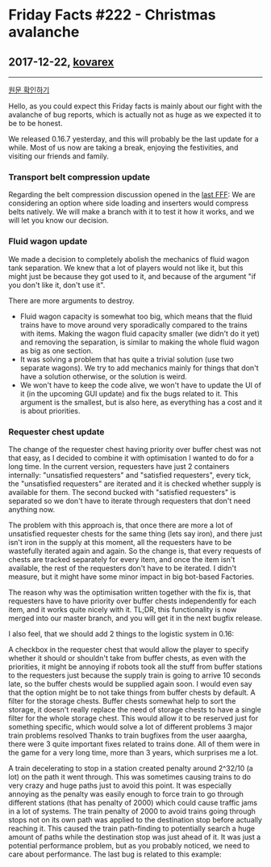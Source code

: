 # Friday Facts #222 - Christmas avalanche

## 2017-12-22, [kovarex](https://factorio.com/blog/author/kovarex)

---

[원문 확인하기](https://factorio.com/blog/post/fff-222)

Hello, as you could expect this Friday facts is mainly about our fight with the avalanche of bug reports, which is actually not as huge as we expected it to be to be honest.

We released 0.16.7 yesterday, and this will probably be the last update for a while. Most of us now are taking a break, enjoying the festivities, and visiting our friends and family.

### Transport belt compression update
Regarding the belt compression discussion opened in the [last FFF](./221.md): We are considering an option where side loading and inserters would compress belts natively. We will make a branch with it to test it how it works, and we will let you know our decision.

### Fluid wagon update
We made a decision to completely abolish the mechanics of fluid wagon tank separation. We knew that a lot of players would not like it, but this might just be because they got used to it, and because of the argument "if you don't like it, don't use it".

There are more arguments to destroy.

* Fluid wagon capacity is somewhat too big, which means that the fluid trains have to move around very sporadically compared to the trains with items. Making the wagon fluid capacity smaller (we didn't do it yet) and removing the separation, is similar to making the whole fluid wagon as big as one section.
* It was solving a problem that has quite a trivial solution (use two separate wagons). We try to add mechanics mainly for things that don't have a solution otherwise, or the solution is weird.
* We won't have to keep the code alive, we won't have to update the UI of it (in the upcoming GUI update) and fix the bugs related to it. This argument is the smallest, but is also here, as everything has a cost and it is about priorities.

### Requester chest update
The change of the requester chest having priority over buffer chest was not that easy, as I decided to combine it with optimisation I wanted to do for a long time.
In the current version, requesters have just 2 containers internally: "unsatisfied requesters" and "satisfied requesters", every tick, the "unsatisfied requesters" are iterated and it is checked whether supply is available for them. The second bucked with "satisfied requesters" is separated so we don't have to iterate through requesters that don't need anything now.

The problem with this approach is, that once there are more a lot of unsatisfied requester chests for the same thing (lets say iron), and there just isn't iron in the supply at this moment, all the requesters have to be wastefully iterated again and again. So the change is, that every requests of chests are tracked separately for every item, and once the item isn't available, the rest of the requesters don't have to be iterated. I didn't measure, but it might have some minor impact in big bot-based Factories.

The reason why was the optimisation written together with the fix is, that requesters have to have priority over buffer chests independently for each item, and it works quite nicely with it.
TL;DR, this functionality is now merged into our master branch, and you will get it in the next bugfix release.

I also feel, that we should add 2 things to the logistic system in 0.16:

A checkbox in the requester chest that would allow the player to specify whether it should or shouldn't take from buffer chests, as even with the priorities, it might be annoying if robots took all the stuff from buffer stations to the requesters just because the supply train is going to arrive 10 seconds late, so the buffer chests would be supplied again soon. I would even say that the option might be to not take things from buffer chests by default.
A filter for the storage chests. Buffer chests somewhat help to sort the storage, it doesn't really replace the need of storage chests to have a single filter for the whole storage chest. This would allow it to be reserved just for something specific, which would solve a lot of different problems
3 major train problems resolved
Thanks to train bugfixes from the user aaargha, there were 3 quite important fixes related to trains done. All of them were in the game for a very long time, more than 3 years, which surprises me a lot.

A train decelerating to stop in a station created penalty around 2^32/10 (a lot) on the path it went through. This was sometimes causing trains to do very crazy and huge paths just to avoid this point. It was especially annoying as the penalty was easily enough to force train to go through different stations (that has penalty of 2000) which could cause traffic jams in a lot of systems.
The train penalty of 2000 to avoid trains going through stops not on its own path was applied to the destination stop before actually reaching it. This caused the train path-finding to potentially search a huge amount of paths while the destination stop was just ahead of it. It was just a potential performance problem, but as you probably noticed, we need to care about performance.
The last bug is related to this example: